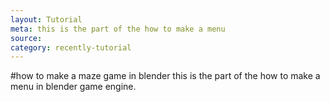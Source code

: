 ```yaml
---
layout: Tutorial
meta: this is the part of the how to make a menu
source:
category: recently-tutorial
---
```


#how to make a maze game in blender
this is the part of the how to make a menu in blender game 
engine.
